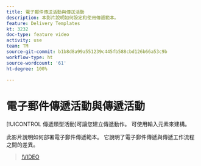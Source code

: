 ```yaml
---
title: 電子郵件傳送活動與傳送活動
description: 本影片說明如何設定和使用傳遞範本。
feature: Delivery Templates
kt: 3232
doc-type: feature video
activity: use
team: TM
source-git-commit: b1b8d8a99a551239c445fb588cbd126b66a53c9b
workflow-type: ht
source-wordcount: '61'
ht-degree: 100%

---
```



# 電子郵件傳遞活動與傳遞活動

[!UICONTROL 傳遞類型活動]可讓您建立傳遞動作。 可使用輸入元素來建構。

此影片說明如何部署電子郵件傳遞範本。 它說明了電子郵件傳遞與傳遞工作流程之間的差異。

>[!VIDEO](https://video.tv.adobe.com/v/24065?quality=12&learn=on)
